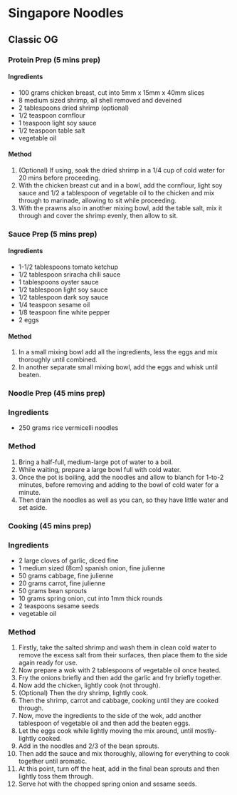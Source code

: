 # Singapore Noodles

## Classic OG

### Protein Prep (5 mins prep)

#### Ingredients

* 100 grams chicken breast, cut into 5mm x 15mm x 40mm slices
* 8 medium sized shrimp, all shell removed and deveined
* 2 tablespoons dried shrimp (optional)
* 1/2 teaspoon cornflour
* 1 teaspoon light soy sauce
* 1/2 teaspoon table salt
* vegetable oil

#### Method

1. (Optional) If using, soak the dried shrimp in a 1/4 cup of cold water for 20 mins before proceeding.
1. With the chicken breast cut and in a bowl, add the cornflour, light soy sauce and 1/2 a tablespoon of vegetable oil to the chicken and mix through to marinade, allowing to sit while proceeding.
1. With the prawns also in another mixing bowl, add the table salt, mix it through and cover the shrimp evenly, then allow to sit.

### Sauce Prep (5 mins prep)

#### Ingredients

* 1-1/2 tablespoons tomato ketchup
* 1/2 tablespoon sriracha chili sauce
* 1 tablespoons oyster sauce
* 1/2 tablespoon light soy sauce
* 1/2 tablespoon dark soy sauce
* 1/4 teaspoon sesame oil
* 1/8 teaspoon fine white pepper
* 2 eggs

#### Method

1. In a small mixing bowl add all the ingredients, less the eggs and mix thoroughly until combined.
1. In another separate small mixing bowl, add the eggs and whisk until beaten.

### Noodle Prep (45 mins prep)

### Ingredients

* 250 grams rice vermicelli noodles

### Method

1. Bring a half-full, medium-large pot of water to a boil.
1. While waiting, prepare a large bowl full with cold water.
1. Once the pot is boiling, add the noodles and allow to blanch for 1-to-2 minutes, before removing and adding to the bowl of cold water for a minute.
1. Then drain the noodles as well as you can, so they have little water and set aside.

### Cooking (45 mins prep)

### Ingredients

* 2 large cloves of garlic, diced fine
* 1 medium sized (8cm) spanish onion, fine julienne
* 50 grams cabbage, fine julienne
* 20 grams carrot, fine julienne
* 50 grams bean sprouts
* 10 grams spring onion, cut into 1mm thick rounds
* 2 teaspoons sesame seeds
* vegetable oil

### Method

1. Firstly, take the salted shrimp and wash them in clean cold water to remove the excess salt from their surfaces, then place them to the side again ready for use.
1. Now prepare a wok with 2 tablespoons of vegetable oil once heated.
1. Fry the onions briefly and then add the garlic and fry briefly together.
1. Now add the chicken, lightly cook (not through).
1. (Optional) Then the dry shrimp, lightly cook.
1. Then the shrimp, carrot and cabbage, cooking until they are cooked through.
1. Now, move the ingredients to the side of the wok, add another tablespoon of vegetable oil and then add the beaten eggs.
1. Let the eggs cook while lightly moving the mix around, until mostly-lightly cooked.
1. Add in the noodles and 2/3 of the bean sprouts.
1. Then add the sauce and mix thoroughly, allowing for everything to cook together until aromatic.
1. At this point, turn off the heat, add in the final bean sprouts and then lightly toss them through.
1. Serve hot with the chopped spring onion and sesame seeds.
